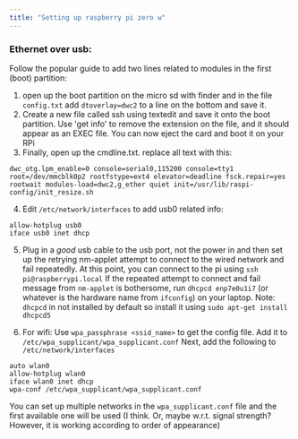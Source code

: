 ```yaml
---
title: "Setting up raspberry pi zero w"
---
```


### Ethernet over usb:
Follow the popular guide to add two lines related to modules in the first (boot) partition:

1. open up the boot partition on the micro sd with finder and in the file `config.txt` add `dtoverlay=dwc2` to a line on the bottom and save it.
2. Create a new file called ssh using textedit and save it onto the boot partition. Use 'get info' to remove the extension on the file, and it should appear as an EXEC file. You can now eject the card and boot it on your RPi
3. Finally, open up the cmdline.txt. replace all text with this:
```
dwc_otg.lpm_enable=0 console=serial0,115200 console=tty1 root=/dev/mmcblk0p2 rootfstype=ext4 elevator=deadline fsck.repair=yes rootwait modules-load=dwc2,g_ether quiet init=/usr/lib/raspi-config/init_resize.sh 
```

4. Edit `/etc/network/interfaces` to add usb0 related info:
```
allow-hotplug usb0
iface usb0 inet dhcp 
```

5. Plug in a *good* usb cable to the usb port, not the power in and then set up the retrying nm-applet attempt to connect to the wired network and fail repeatedly. At this point, you can connect to the pi using `ssh pi@raspberrypi.local`
If the repeated attempt to connect and fail message from `nm-applet` is bothersome, run `dhcpcd enp7e0u1i7` (or whatever is the hardware name from `ifconfig`) on your laptop. Note: `dhcpcd` in not installed by default so install it using `sudo apt-get install dhcpcd5`

6. For wifi:
Use `wpa_passphrase <ssid_name>`  to get the config file. Add it to `/etc/wpa_supplicant/wpa_supplicant.conf`
Next, add the following to `/etc/network/interfaces`
```
auto wlan0
allow-hotplug wlan0
iface wlan0 inet dhcp
wpa-conf /etc/wpa_supplicant/wpa_supplicant.conf
```

You can set up multiple networks in the `wpa_supplicant.conf` file and the first available one will be used (I think. Or, maybe w.r.t. signal strength? However, it is working according to order of appearance)
